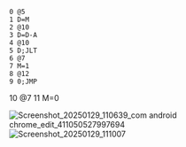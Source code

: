 

    0 @5 
    1 D=M 
    2 @10 
    3 D=D-A 
    4 @10 
    5 D;JLT 
    6 @7 
    7 M=1 
    8 @12 
    9 0;JMP 
   10 @7 
   11 M=0

![Screenshot_20250129_110639_com android chrome_edit_411050527997694](https://github.com/user-attachments/assets/c178c6fb-863c-420d-85b8-b5b3cad487a5)
![Screenshot_20250129_111007](https://github.com/user-attachments/assets/69991661-aa4d-4f64-99ea-1423a29fd35a)
